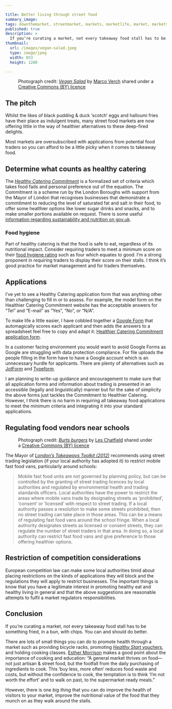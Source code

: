 ```yaml
---

title: Better living through street food
summary_image:
tags: downthemarket, streetmarket, markets, marketlife, market, marketsmatter, placemaking, placeshaping, streetfood, streetfoodmarket, streetfoodmarkets
published: true
description: >
  If you’re curating a market, not every takeaway food stall has to be something fried, in a bun, with chips. You can and should do better.
thumbnail:
  url: /images/vegan-salad.jpeg
  type: image/jpeg
  width: 853
  height: 1280

---
```


<figure>
<object type="image/jpeg" width="1280" height="853" data="/images/vegan-salad.jpeg"></object>
<figcaption>Photograph credit: <cite><a href="https://flickr.com/photos/160866001@N07/32734311987">Vegan Salad</a></cite> by <a href="https://flickr.com/people/160866001@N07">Marco Verch</a> shared under a <a href="https://creativecommons.org/licenses/by/2.0/">Creative Commons (BY) licence</a></figcaption>
</figure>

## The pitch

Whilst the likes of black pudding & duck ‘scotch’ eggs and halloumi fries have their place as indulgent treats, many street food markets are now offering little in the way of healthier alternatives to these deep-fired delights.

Most markets are oversubscribed with applications from potential food traders so you can afford to be a little picky when it comes to takeaway food.

## Determine what counts as healthy catering

The [<cite>Healthy Catering Commitment</cite>](https://healthiercateringcommitment.co.uk) is a formalized set of criteria which takes food fads and personal preference out of the equation. The Commitment is a scheme run by the London Boroughs with support from the Mayor of London that recognises businesses that demonstrate a commitment to reducing the level of saturated fat and salt in their food, to offer some healthier options like lower sugar drinks and snacks, and to make smaller portions available on request. There is some useful [information regarding sustainability and nutrition on gov.uk](https://www.gov.uk/government/publications/healthier-and-more-sustainable-catering-a-toolkit-for-serving-food-to-adults).

### Food hygiene

Part of healthy catering is that the food is safe to eat, regardless of its nutritional impact. Consider requiring traders to meet a minimum score on their [food hygiene rating](https://www.food.gov.uk/safety-hygiene/food-hygiene-rating-scheme) such as four which equates to good. I’m a strong proponent in requiring traders to display their score on their stalls. I think it’s good practice for market management and for traders themselves.

## Applications

I’ve yet to see a Healthy Catering application form that was anything other than challenging to fill in or to assess. For example, the model form on the Healthier Catering Commitment website has the acceptable answers for “Tel” and “E-mail” as “Yes”, “No”, or “N/A”.

To make life a little easier, I have cobbled together a [Google Form](https://docs.google.com/forms/) that automagically scores each applicant and then adds the answers to a spreadsheet feel free to copy and adapt it: [Healthier Catering Commitment application form](https://docs.google.com/forms/d/1gMYnLVWZlejZOlzU0nii6mfI9JPuSXc2-A906S3b7OA/copy).

<object type="image/png" width="1268" height="1034" data="/images/form.png"></object>

In a customer facing environment you would want to avoid Google Forms as Google are struggling with data protection compliance. For file uploads the people filling in the form have to have a Google account which is an unnecessary hurdle for applicants. There are plenty of alternatives such as [JotForm](https://www.jotform.com/) and [Typeform](https://www.typeform.com/).

I am planning to write-up guidance and encouragement to make sure that all application forms and information about trading is presented in an accessible (legally and linguistically) manner but for the sake of simplicity the above forms just tackles the Commitment to Healthier Catering. However, I think there is no harm in requiring all takeaway food applications to meet the minimum criteria and integrating it into your standard applications.

## Regulating food vendors near schools

<figure>
<object type="image/jpeg" width="1024" height="576" data="/images/burts-burgers.jpeg"></object>
<figcaption>Photograph credit: <cite><a href="https://flickr.com/photos/elsie/8603505961">Burts burgers</a></cite> by <a href="https://www.flickr.com/people/elsie">Les Chatfield</a> shared under a <a href="https://creativecommons.org/licenses/by/2.0/">Creative Commons (BY) licence</a></figcaption>
</figure>

The Mayor of [<cite>London’s Takeaways Toolkit (2012)</cite>](https://www.london.gov.uk/what-we-do/business-and-economy/food/support-and-resources/takeaways-toolkit) recommends using street trading legislation (if your local authority has adopted it) to restrict mobile fast food vans, particularly around schools:

<blockquote cite="https://www.london.gov.uk/what-we-do/business-and-economy/food/support-and-resources/takeaways-toolkit">Mobile fast food units are not governed by planning policy, but can be controlled by the granting of street trading licences by local authorities and regulated by environmental health and trading standards officers. Local authorities have the power to restrict the areas where mobile vans trade by designating streets as ‘prohibited’, ‘consent’ or ‘licensed’ with respect to street trading. If a local authority passes a resolution to make some streets prohibited, then no street trading can take place in those areas. This can be a means of regulating fast food vans around the school fringe. When a local authority designates streets as licensed or consent streets, they can regulate the number of street traders in that area. In doing so, a local authority can restrict fast food vans and give preference to those offering healthier options.</blockquote>

## Restriction of competition considerations

European competition law can make some local authorities timid about placing restrictions on the kinds of applications they will block and the regulations they will apply to restrict businesses. The important things is know that you have a legitimate interest in promoting healthy eat and healthy living in general and that the above suggestions are reasonable attempts to fulfil a market regulators responsibilities.

## Conclusion

If you’re curating a market, not every takeaway food stall has to be something fried, in a bun, with chips. You can and should do better.

There are lots of small things you can do to promote health through a market such as providing bicycle racks, promoting [<cite>Healthy Start</cite> vouchers](https://www.healthystart.nhs.uk/), and holding cooking classes. [Esther Morrison](https://www.linkedin.com/feed/update/urn:li:activity:6516976502582583296/) makes a good point about the importance of cooking and education: “A general market thrives on food—not just artisan & street food, but the footfall from the daily purchasing of ingredients to cook. This ‘buy less, more often’ reduces food waste and costs, but without the confidence to cook, the temptation is to think ‘I’m not worth the effort’ and to walk on past, to the supermarket ready meals.”

However, there is one *big thing* that you can do improve the health of visitors to your market, improve the nutritional value of the food that they munch on as they walk around the stalls.